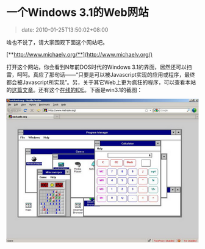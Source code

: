 # 一个Windows 3.1的Web网站
>date: 2010-01-25T13:50:02+08:00


啥也不说了，请大家围观下面这个网站吧。


[**http://www.michaelv.org/**](http://www.michaelv.org/)


打开这个网站，你会看到N年前DOS时代的Windows 3.1的界面，居然还可以扫雷，呵呵。真应了那句话——“只要是可以被Javascript实现的应用或程序，最终都会被Javascript所实现”。另，关于其它Web上更为疯狂的程序，可以查看本站的[这篇文章](/2009/%E5%93%A5%E6%98%AF%E7%8E%A9%E7%A8%8B%E5%BA%8F%E7%9A%84.md)。还有这个[在线的IDE](/2009/Coderun.com%20%E5%9C%A8%E7%BA%BF%E5%BC%80%E5%8F%91IDE.md)。下面是win3.1的截图：


[![](/assets/images/coolshell.cn/wp-content/uploads/2010/01/Win32web.jpg "一个Windows3.1的web网站")](/assets/images/coolshell.cn/wp-content/uploads/2010/01/Win32web.jpg) 



